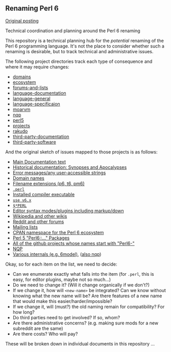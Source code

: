 ## Renaming Perl 6

[Original posting](https://www.reddit.com/r/perl6/comments/ctw5q3/consequences_for_perl_6_after_renaming)

Technical coordination and planning around the Perl 6 renaming

This repository is a technical planning hub
for the _potential_ renaming of the Perl 6 programming
language. It's not the place to consider whether
such a renaming is desirable, but to track technical
and administrative issues.

The following project directories track each type of consequence and where
it may require changes:

* [domains](projects/domains)
* [ecosystem](projects/ecosystem)
* [forums-and-lists](projects/forums-and-lists)
* [language-documentation](projects/language-documentation)
* [language-general](projects/language-general)
* [language-specificaion](projects/language-specificaion)
* [moarvm](projects/moarvm)
* [nqp](projects/nqp)
* [perl5](projects/perl5)
* [projects](projects/projects)
* [rakudo](projects/rakudo)
* [third-party-documentation](projects/third-party-documentation)
* [third-party-software](projects/third-party-software)

And the original sketch of issues mapped to those projects is as follows:

* [Main Documentation text](projects/language-documentation/README.md)
* [Historical documentation: Synopses and Apocalypses](projects/language-documentation/README.md)
* [Error messages/any user-accessible strings](projects/rakudo/README.md)
* [Domain names](projects/domains/README.md)
* [Filename extensions (p6, t6, pm6)](projects/language-general/README.md)
* [`.perl`](projects/language-specificaion/README.md)
* [Installed compiler executable](projects/rakudo/README.md)
* [`use v6.x`](projects/language-specificaion/README.md)
* [`$*PERL`](projects/language-specificaion/README.md)
* [Editor syntax modes/plugins including markup/down](projects/third-party-software/README.md)
* [Wikipedia and other wikis](projects/third-party-documentation/README.md)
* [Reddit and other forums](projects/forums-and-lists/README.md)
* [Mailing lists](projects/forums-and-lists/README.md)
* [CPAN namespace for the Perl 6 ecosystem](projects/ecosystem/README.md)
* [Perl 5 "Perl6::..." Packages](projects/perl5/README.md)
* [All of the github projects whose names start with "Perl6-"](projects/projects/README.md)
* [NQP](projects/nqp/README.md)
* [Various internals (e.g. 6model)](projects/rakudo/README.md), ([also nqp](projects/nqp/README.md))

Okay, so for each item on the list, we need to decide:

* Can we enumerate exactly what falls into the item (for `.perl`, this is easy, for editor plugins, maybe not so much...)
* Do we need to change it? (Will it change organically if we don't?)
* If we change it, how will `<new-name>` be integrated? Can we know without knowing what the new name will be? Are there features of a new name that would make this easier/harder/impossible?
* If we change it, will (must?) the old naming remain for compatibility? For how long?
* Do third parties need to get involved? If so, whom?
* Are there administrative concerns? (e.g. making sure mods for a new subreddit are the same)
* Are there costs? Who will pay?
 
These will be broken down in individual documents
in this repository ...
